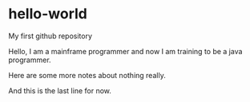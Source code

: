 # hello-world
My first github repository

Hello,
I am a mainframe programmer and now I am training to be a java programmer.


Here are some more notes about nothing really.

And this is the last line for now.
